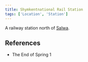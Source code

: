```yaml
---
title: Shymkentnational Rail Station
tags: ['Location', 'Station']
---
```

A railway station north of [Salwa](wiki/Salwa.md).

## References
- The End of Spring 1
